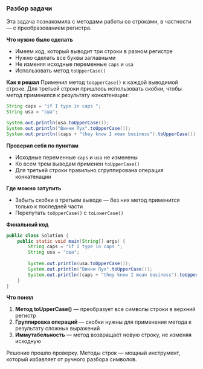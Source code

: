 ### **Разбор задачи**

Эта задача познакомила с методами работы со строками, в частности — с преобразованием регистра.

**Что нужно было сделать**
- Имеем код, который выводит три строки в разном регистре
- Нужно сделать все буквы заглавными
- Не изменяя исходные переменные `caps` и `usa`
- Использовать метод `toUpperCase()`

**Как я решал**
Применил метод `toUpperCase()` к каждой выводимой строке. Для третьей строки пришлось использовать скобки, чтобы метод применился к результату конкатенации:

```java
String caps = "if I type in caps ";
String usa = "сша";

System.out.println(usa.toUpperCase());
System.out.println("Винни Пух".toUpperCase());
System.out.println((caps + "they know I mean business").toUpperCase());
```

**Проверил себя по пунктам**
- Исходные переменные `caps` и `usa` не изменены
- Ко всем трем выводам применен `toUpperCase()`
- Для третьей строки правильно сгруппирована операция конкатенации

**Где можно затупить**
- Забыть скобки в третьем выводе — без них метод применится только к последней части
- Перепутать `toUpperCase()` с `toLowerCase()`

**Финальный код**
```java
public class Solution {
    public static void main(String[] args) {
        String caps = "if I type in caps ";
        String usa = "сша";
        
        System.out.println(usa.toUpperCase());
        System.out.println("Винни Пух".toUpperCase());
        System.out.println((caps + "they know I mean business").toUpperCase());
    }
}
```

**Что понял**
1. **Метод toUpperCase()** — преобразует все символы строки в верхний регистр
2. **Группировка операций** — скобки нужны для применения метода к результату сложных выражений
3. **Иммутабельность** — метод возвращает новую строку, не изменяя исходную

Решение прошло проверку. Методы строк — мощный инструмент, который избавляет от ручного разбора символов.
